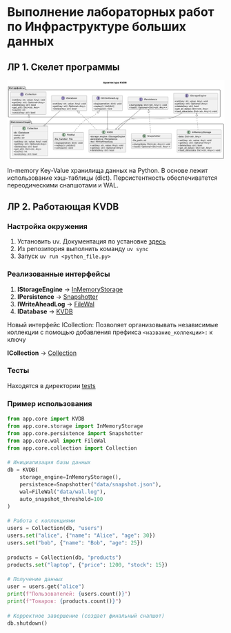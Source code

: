 # Выполнение лабораторных работ по Инфраструктуре больших данных

## ЛР 1. Скелет программы

![Архитектура](assets/arch.png)

In-memory Key-Value хранилища данных на Python. В основе лежит использование хэш-таблицы (dict). Персистентность
обеспечиватется переодическими снапшотами и WAL.

## ЛР 2. Работающая KVDB

### Настройка окружения

1. Установить uv. Документация по установке [здесь](https://docs.astral.sh/uv/getting-started/installation/)
2. Из репозитория выполнить команду `uv sync`
3. Запуск `uv run <python_file.py>`

### Реализованные интерфейсы

1. **IStorageEngine** → [InMemoryStorage](app/core/storage.py)
2. **IPersistence** → [Snapshotter](app/core/persistence.py)
3. **IWriteAheadLog** → [FileWal](app/core/wal.py)
4. **IDatabase** → [KVDB](app/core/database.py)

Новый интерфейс ICollection:
Позволяет организовывать независимые коллекции с помощью добавления префикса `<название_коллекции>:` к ключу

**ICollection** → [Collection](app/core/collection.py)

### Тесты

Находятся в директории [tests](tests)

### Пример использования

```python
from app.core import KVDB
from app.core.storage import InMemoryStorage
from app.core.persistence import Snapshotter
from app.core.wal import FileWal
from app.core.collection import Collection

# Инициализация базы данных
db = KVDB(
    storage_engine=InMemoryStorage(),
    persistence=Snapshotter("data/snapshot.json"),
    wal=FileWal("data/wal.log"),
    auto_snapshot_threshold=100
)

# Работа с коллекциями
users = Collection(db, "users")
users.set("alice", {"name": "Alice", "age": 30})
users.set("bob", {"name": "Bob", "age": 25})

products = Collection(db, "products")
products.set("laptop", {"price": 1200, "stock": 15})

# Получение данных
user = users.get("alice")
print(f"Пользователей: {users.count()}")
print(f"Товаров: {products.count()}")

# Корректное завершение (создает финальный снапшот)
db.shutdown()
```